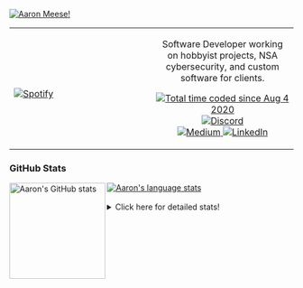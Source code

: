 [![Aaron Meese!](https://user-images.githubusercontent.com/17814535/88975338-a2aabf00-d27f-11ea-963f-8a19608716b4.png)](https://github.com/ajmeese7/readme-ascii "README ASCII")

<!-- Modified from project here: https://github.com/novatorem/novatorem -->
<table width="100%"> 
  <tr>
  <td width="50%">
      
&nbsp; <br> [![Spotify](https://ajmeese7.vercel.app/api/spotify)](https://open.spotify.com/user/ajmeese)

  </td>
  <td width="50%">
    <p align="center">
    Software Developer working on hobbyist projects, NSA cybersecurity, and custom software for clients.
    </p>
    <p align="center">
      <a href="https://wakatime.com/@f726891d-3b02-46cd-9b60-e8c59f9e2b14">
        <img src="https://wakatime.com/badge/user/f726891d-3b02-46cd-9b60-e8c59f9e2b14.svg" alt="Total time coded since Aug 4 2020" title="WakaTime" />
      </a>
      <a href="http://link.aaronmeese.com/discord">
        <img src="https://img.shields.io/badge/discord-ajmeese7%234835-369?style=flat-square&logo=discord&logoColor=white&color=purple" alt="Discord" title="Discord">
      </a>
      <br />
      <a href="https://link.aaronmeese.com/medium">
        <img src="https://img.shields.io/badge/medium-ajmeese7-1DB954?style=flat-square&logo=medium&logoColor=white" alt="Medium" title="Medium">
      </a>
      <a href="https://link.aaronmeese.com/linkedin">
        <img src="https://img.shields.io/badge/linkedIn-aaronmeese-1DB954?style=flat-square&logo=linkedin&logoColor=white&color=blue" alt="LinkedIn" title="LinkedIn">
      </a>
    </p>
  </td>

</table>

[//]: <> (The `&nbsp;` is to have Aphelion take up more space)

### GitHub Stats ###

<a href="https://profile-summary-for-github.com/user/ajmeese7">
  <img align="left" height="170px" src="https://github-readme-stats.vercel.app/api?username=ajmeese7&show_icons=true&line_height=27&count_private=true" alt="Aaron's GitHub stats"/>
  <img src="https://github-readme-stats.vercel.app/api/top-langs/?username=ajmeese7&hide_langs_below=5&layout=compact" alt="Aaron's language stats"/>
</a>

<br />
<br />
<details>
<summary>Click here for detailed stats!</summary>

### :zap: Recent Activity
<!--START_SECTION:activity-->
1. 🗣 Commented on [#1682](https://github.com/mermaid-js/mermaid/issues/1682) in [mermaid-js/mermaid](https://github.com/mermaid-js/mermaid)
2. 🗣 Commented on [#39](https://github.com/os-js/osjs-filemanager-application/issues/39) in [os-js/osjs-filemanager-application](https://github.com/os-js/osjs-filemanager-application)
3. 🗣 Commented on [#39](https://github.com/os-js/osjs-filemanager-application/issues/39) in [os-js/osjs-filemanager-application](https://github.com/os-js/osjs-filemanager-application)
4. ❗️ Opened issue [#240](https://github.com/caiiiycuk/js-dos/issues/240) in [caiiiycuk/js-dos](https://github.com/caiiiycuk/js-dos)
5. 💪 Opened PR [#183](https://github.com/os-js/osjs-client/pull/183) in [os-js/osjs-client](https://github.com/os-js/osjs-client)
<!--END_SECTION:activity-->

### 🧐 Waka Stats
<!--START_SECTION:waka-->
![Code Time](http://img.shields.io/badge/Code%20Time-1%2C166%20hrs%204%20mins-blue)

**🐱 My GitHub Data** 

> 🏆 998 Contributions in the Year 2022
 > 
> 📦 198.0 kB Used in GitHub's Storage 
 > 
> 💼 Opted to Hire
 > 
> 📜 85 Public Repositories 
 > 
> 🔑 29 Private Repositories  
 > 
**I'm an Early 🐤** 

```text
🌞 Morning    171 commits    █████░░░░░░░░░░░░░░░░░░░░   21.38% 
🌆 Daytime    300 commits    █████████░░░░░░░░░░░░░░░░   37.5% 
🌃 Evening    318 commits    ██████████░░░░░░░░░░░░░░░   39.75% 
🌙 Night      11 commits     ░░░░░░░░░░░░░░░░░░░░░░░░░   1.38%

```
📅 **I'm Most Productive on Sunday** 

```text
Monday       123 commits    ███░░░░░░░░░░░░░░░░░░░░░░   15.38% 
Tuesday      121 commits    ███░░░░░░░░░░░░░░░░░░░░░░   15.12% 
Wednesday    86 commits     ██░░░░░░░░░░░░░░░░░░░░░░░   10.75% 
Thursday     117 commits    ███░░░░░░░░░░░░░░░░░░░░░░   14.62% 
Friday       86 commits     ██░░░░░░░░░░░░░░░░░░░░░░░   10.75% 
Saturday     113 commits    ███░░░░░░░░░░░░░░░░░░░░░░   14.12% 
Sunday       154 commits    ████░░░░░░░░░░░░░░░░░░░░░   19.25%

```


📊 **This Week I Spent My Time On** 

```text
⌚︎ Time Zone: America/New_York

💬 Programming Languages: 
JavaScript               17 hrs 49 mins      ████████████████████████░   96.47% 
JSON                     27 mins             ░░░░░░░░░░░░░░░░░░░░░░░░░   2.5% 
Bash                     3 mins              ░░░░░░░░░░░░░░░░░░░░░░░░░   0.3% 
YAML                     2 mins              ░░░░░░░░░░░░░░░░░░░░░░░░░   0.21% 
Other                    1 min               ░░░░░░░░░░░░░░░░░░░░░░░░░   0.18%

🐱‍💻 Projects: 
aaronmeese.com           18 hrs 19 mins      ████████████████████████░   99.17% 
osjs-client              6 mins              ░░░░░░░░░░░░░░░░░░░░░░░░░   0.61% 
uptime-monitor           2 mins              ░░░░░░░░░░░░░░░░░░░░░░░░░   0.21% 
modernreforms.org        0 secs              ░░░░░░░░░░░░░░░░░░░░░░░░░   0.0%

```

**I Mostly Code in JavaScript** 

```text
JavaScript               32 repos            ████████████░░░░░░░░░░░░░   49.23% 
HTML                     9 repos             ███░░░░░░░░░░░░░░░░░░░░░░   13.85% 
Python                   5 repos             ██░░░░░░░░░░░░░░░░░░░░░░░   7.69% 
Java                     4 repos             █░░░░░░░░░░░░░░░░░░░░░░░░   6.15% 
CSS                      3 repos             █░░░░░░░░░░░░░░░░░░░░░░░░   4.62%

```



 Last Updated on 30/07/2022 16:03:04 UTC
<!--END_SECTION:waka-->
</details>
